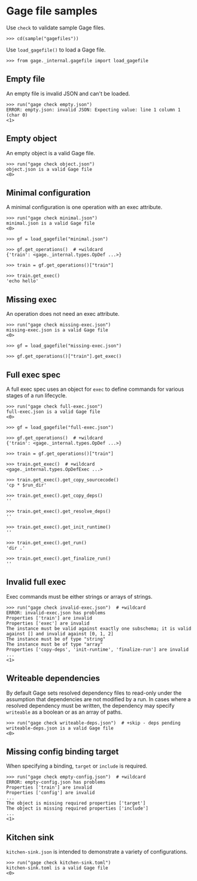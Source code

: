 # Gage file samples

Use `check` to validate sample Gage files.

    >>> cd(sample("gagefiles"))

Use `load_gagefile()` to load a Gage file.

    >>> from gage._internal.gagefile import load_gagefile

## Empty file

An empty file is invalid JSON and can't be loaded.

    >>> run("gage check empty.json")
    ERROR: empty.json: invalid JSON: Expecting value: line 1 column 1 (char 0)
    <1>

## Empty object

An empty object is a valid Gage file.

    >>> run("gage check object.json")
    object.json is a valid Gage file
    <0>

## Minimal configuration

A minimal configuration is one operation with an exec attribute.

    >>> run("gage check minimal.json")
    minimal.json is a valid Gage file
    <0>

    >>> gf = load_gagefile("minimal.json")

    >>> gf.get_operations()  # +wildcard
    {'train': <gage._internal.types.OpDef ...>}

    >>> train = gf.get_operations()["train"]

    >>> train.get_exec()
    'echo hello'

## Missing exec

An operation does not need an exec attribute.

    >>> run("gage check missing-exec.json")
    missing-exec.json is a valid Gage file
    <0>

    >>> gf = load_gagefile("missing-exec.json")

    >>> gf.get_operations()["train"].get_exec()

## Full exec spec

A full exec spec uses an object for `exec` to define commands for
various stages of a run lifecycle.

    >>> run("gage check full-exec.json")
    full-exec.json is a valid Gage file
    <0>

    >>> gf = load_gagefile("full-exec.json")

    >>> gf.get_operations()  # +wildcard
    {'train': <gage._internal.types.OpDef ...>}

    >>> train = gf.get_operations()["train"]

    >>> train.get_exec()  # +wildcard
    <gage._internal.types.OpDefExec ...>

    >>> train.get_exec().get_copy_sourcecode()
    'cp * $run_dir'

    >>> train.get_exec().get_copy_deps()
    ''

    >>> train.get_exec().get_resolve_deps()
    ''

    >>> train.get_exec().get_init_runtime()
    ''

    >>> train.get_exec().get_run()
    'dir .'

    >>> train.get_exec().get_finalize_run()
    ''

## Invalid full exec

Exec commands must be either strings or arrays of strings.

    >>> run("gage check invalid-exec.json")  # +wildcard
    ERROR: invalid-exec.json has problems
    Properties ['train'] are invalid
    Properties ['exec'] are invalid
    The instance must be valid against exactly one subschema; it is valid against [] and invalid against [0, 1, 2]
    The instance must be of type "string"
    The instance must be of type "array"
    Properties ['copy-deps', 'init-runtime', 'finalize-run'] are invalid
    ...
    <1>

## Writeable dependencies

By default Gage sets resolved dependency files to read-only under the
assumption that dependencies are not modified by a run. In cases where a
resolved dependency must be written, the dependency may specify
`writeable` as a boolean or as an array of paths.

    >>> run("gage check writeable-deps.json")  # +skip - deps pending
    writeable-deps.json is a valid Gage file
    <0>

## Missing config binding target

When specifying a binding, `target` or `include` is required.

    >>> run("gage check empty-config.json")  # +wildcard
    ERROR: empty-config.json has problems
    Properties ['train'] are invalid
    Properties ['config'] are invalid
    ...
    The object is missing required properties ['target']
    The object is missing required properties ['include']
    ...
    <1>

## Kitchen sink

`kitchen-sink.json` is intended to demonstrate a variety of
configurations.

    >>> run("gage check kitchen-sink.toml")
    kitchen-sink.toml is a valid Gage file
    <0>
